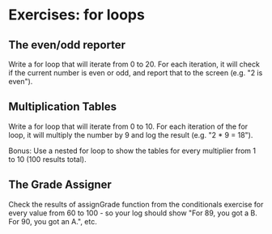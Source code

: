 # Exercises: for loops

## The even/odd reporter

Write a for loop that will iterate from 0 to 20. For each iteration, it will check if the current number is even or odd, and report that to the screen (e.g. "2 is even").

## Multiplication Tables

Write a for loop that will iterate from 0 to 10. For each iteration of the for loop, it will multiply the number by 9 and log the result (e.g. "2 * 9 = 18").

Bonus: Use a nested for loop to show the tables for every multiplier from 1 to 10 (100 results total).

## The Grade Assigner

Check the results of assignGrade function from the conditionals exercise for every value from 60 to 100 - so your log should show "For 89, you got a B. For 90, you got an A.", etc.
